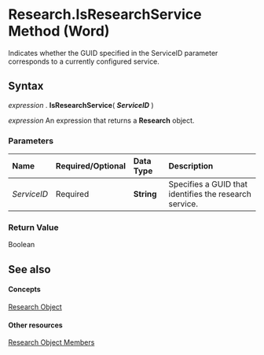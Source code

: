 
# Research.IsResearchService Method (Word)

Indicates whether the GUID specified in the ServiceID parameter corresponds to a currently configured service.


## Syntax

 _expression_ . **IsResearchService**( **_ServiceID_** )

 _expression_ An expression that returns a **Research** object.


### Parameters



|**Name**|**Required/Optional**|**Data Type**|**Description**|
|:-----|:-----|:-----|:-----|
| _ServiceID_|Required| **String**|Specifies a GUID that identifies the research service.|

### Return Value

Boolean


## See also


#### Concepts


[Research Object](454e1fd6-0e52-84df-7d15-04fda00b177b.md)
#### Other resources


[Research Object Members](722f2efb-0c14-da6b-1173-29bab5f28928.md)
